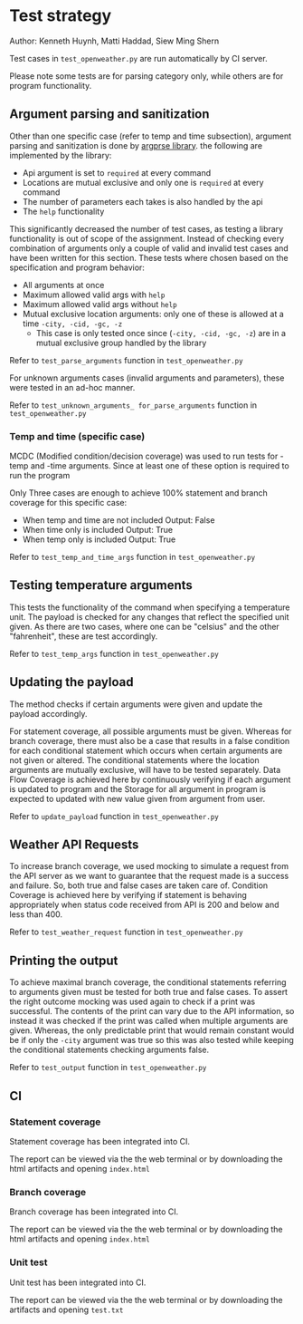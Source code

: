 # Test strategy

Author: Kenneth Huynh, Matti Haddad, Siew Ming Shern

Test cases in `test_openweather.py` are run automatically by CI server.

Please note some tests are for parsing category only, while others are for program functionality.

## Argument parsing and sanitization

Other than one specific case (refer to temp and time subsection), argument parsing and sanitization is 
done by [argprse library](https://docs.python.org/dev/library/argparse.html). the following are implemented by the library:

*  Api argument is set to `required` at every command
*  Locations are mutual exclusive and only one is `required` at every command
*  The number of parameters each takes is also handled by the api
*  The `help` functionality

This significantly decreased the number of test cases, as testing a library functionality is out of scope of the assignment. 
Instead of checking every combination of arguments only a couple of valid and invalid test cases and have been written for this section. These tests where chosen based on the specification and program behavior:

*  All arguments at once 
*  Maximum allowed valid args with `help`
*  Maximum allowed valid args without `help`
*  Mutual exclusive location arguments: only one of these is allowed at a time `-city, -cid, -gc, -z` 
    *  This case is only tested once since (`-city, -cid, -gc, -z`) are in a mutual exclusive group handled by the library

Refer to `test_parse_arguments` function in `test_openweather.py`

For unknown arguments cases (invalid arguments and parameters), these were tested in an ad-hoc manner.

Refer to `test_unknown_arguments_ for_parse_arguments` function in `test_openweather.py`

### Temp and time (specific case)

MCDC (Modified condition/decision coverage) was used to run tests for -temp and -time arguments.
Since at least one of these option is required to run the program

Only Three cases are enough to achieve 100% statement and branch coverage for this specific case:

*  When temp and time are not included      Output: False
*  When time only is included               Output: True
*  When temp only is included               Output: True

Refer to `test_temp_and_time_args` function in `test_openweather.py`

## Testing temperature arguments

This tests the functionality of the command when specifying a temperature unit. The payload is checked for any changes
that reflect the specified unit given. As there are two cases, where one can be "celsius" and the other "fahrenheit",
these are test accordingly.

Refer to `test_temp_args` function in `test_openweather.py`

## Updating the payload

The method checks if certain arguments were given and update the payload accordingly.

For statement coverage, all possible arguments must be given.
Whereas for branch coverage, there must also be a case that results in a false condition for each conditional statement
which occurs when certain arguments are not given or altered. The conditional statements where the location arguments
are mutually exclusive, will have to be tested separately.
Data Flow Coverage is achieved here by continuously verifying if each argument is updated to program and 
the Storage for all argument in program is expected to updated with new value given from argument from user.


Refer to `update_payload` function in `test_openweather.py`

## Weather API Requests

To increase branch coverage, we used mocking to simulate a request from the API server as we want to guarantee
that the request made is a success and failure. So, both true and false cases are taken care of.
Condition Coverage is achieved here by verifying if statement is behaving appropriately when status code received from 
API is 200 and below and less than 400.   

Refer to `test_weather_request` function in `test_openweather.py`

## Printing the output

To achieve maximal branch coverage, the conditional statements referring to arguments given must be tested for
both true and false cases. To assert the right outcome mocking was used again to check if a print was successful.
The contents of the print can vary due to the API information, so instead it was checked if the print was called when
multiple arguments are given. Whereas, the only predictable print that would remain constant would be if only the
`-city` argument was true so this was also tested while keeping the conditional statements checking arguments false.

Refer to `test_output` function in `test_openweather.py`

## CI

### Statement coverage

Statement coverage has been integrated into CI.

The report can be viewed via the the web terminal or by downloading the html artifacts and opening `index.html`

### Branch coverage

Branch coverage has been integrated into CI.

The report can be viewed via the the web terminal or by downloading the html artifacts and opening `index.html`

### Unit test
Unit test has been integrated into CI.

The report can be viewed via the the web terminal or by downloading the artifacts and opening `test.txt`
